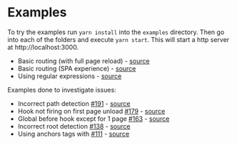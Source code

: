 # Examples

To try the examples run `yarn install` into the `examples` directory. Then go into each of the folders and execute `yarn start`. This will start a http server at http://localhost:3000.

* Basic routing (with full page reload) - [source](./basic)
* Basic routing (SPA experience) - [source](./basic-spa)
* Using regular expressions - [source](./regexp)

Examples done to investigate issues:

* Incorrect path detection [#191](https://github.com/krasimir/navigo/issues/191) - [source](./191)
* Hook not firing on first page unload [#179](https://github.com/krasimir/navigo/issues/179) - [source](./179)
* Global before hook except for 1 page [#163](https://github.com/krasimir/navigo/issues/163) - [source](./163)
* Incorrect root detection [#138](https://github.com/krasimir/navigo/issues/138) - [source](./138)
* Using anchors tags with [#111](https://github.com/krasimir/navigo/issues/111) - [source](./111)